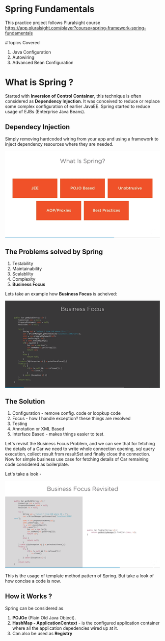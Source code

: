 # Spring Fundamentals
This practice project follows Pluralsight course https://app.pluralsight.com/player?course=spring-framework-spring-fundamentals 

#Topics Covered

1) Java Configuration
2) Autowiring
3) Advanced Bean Configuration

# What is Spring ?
Started with <b>Inversion of Control Container</b>, this technique is often considered as <b>Dependency Injection</b>.
It was conceived to reduce or replace some complex configuration of earlier JavaEE.
Spring started to reduce usage of EJBs (Enterprise Java Beans).

Dependecy Injection 
------------------- 
Simply removing hardcoded wiring from your app and using a framework to inject dependency resources where they are needed.


![What is Spring](media/what_is_spring.png) 


The Problems solved by Spring
------------------------------------
1) Testability
2) Maintainability
3) Scalablilty
4) Complexity
5) <b>Business Focus</b>

Lets take an example how <b>Business Focus</b> is acheived:

![Business Focus](media/business_focus.png) 

The Solution 
------------

1) Configuration - remove config. code or loopkup code
2) Focus - how I handle exception? these things are resolved
3) Testing
4) Annotation or XML Based
5) Interface Based - makes things easier to test.


Let's revisit the Business Focus Problem, and we can see that for fetching the details of a Car we need to write whole connection opening, sql query execution, collect result from resultSet and finally close the connection.
Now for simple business use case for fetching details of Car remaining code considered as boilerplate.

Let's take a look - 

![Business Focus Revisited](media/business_focus_revisited.png)
 
This is the usage of template method pattern of Spring. But take a look of how concise a code is now.



How it Works ?
--------------

Spring can be considered as 
1) <b>POJOe</b> (Plain Old Java Object). 
2) <b>HashMap - ApplicationContext</b> - is the configured application container where all the application depedencies wired up at it.
3) Can also be used as <b>Registry</b>